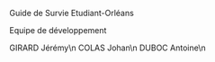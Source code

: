 Guide de Survie Etudiant-Orléans

Equipe de développement

GIRARD Jérémy\n
COLAS Johan\n
DUBOC Antoine\n
